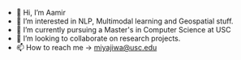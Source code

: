 - 👋 Hi, I’m Aamir
- 👀 I’m interested in NLP, Multimodal learning and Geospatial stuff.
- 🌱 I’m currently pursuing a Master's in Computer Science at USC
- 🤝 I’m looking to collaborate on research projects.
- 📫 How to reach me -> miyajiwa@usc.edu

<!---
aamirmiy/aamirmiy is a ✨ special ✨ repository because its `README.md` (this file) appears on your GitHub profile.
You can click the Preview link to take a look at your changes.
--->
